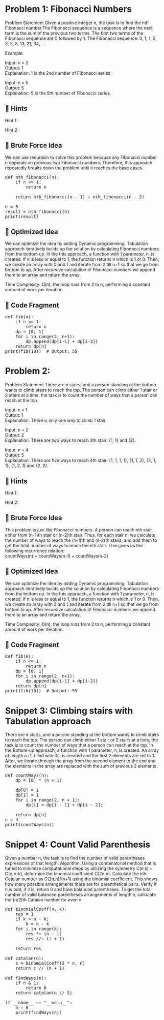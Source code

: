 # Problem 1: Fibonacci Numbers 
Problem Statement
Given a positive integer n, the task is to find the nth Fibonacci number.The Fibonacci sequence is a sequence where the next term is the sum of the previous two terms. The first two terms of the Fibonacci sequence are 0 followed by 1. The Fibonacci sequence: 0, 1, 1, 2, 3, 5, 8, 13, 21, 34, ...

Example:

Input: n = 2   
Output: 1   
Explanation: 1 is the 2nd number of Fibonacci series.

Input: n = 5   
Output: 5   
Explanation: 5 is the 5th number of Fibonacci series.

## 🔹 Hints

Hint 1: 

Hint 2:

## 🔹 Brute Force Idea

We can use recursion to solve this problem because any Fibonacci number n depends on previous two Fibonacci numbers. Therefore, this approach repeatedly breaks down the problem until it reaches the base cases.

<pre>
def nth_fibonacci(n):
    if n <= 1:
        return n
      
    return nth_fibonacci(n - 1) + nth_fibonacci(n - 2)

n = 5
result = nth_fibonacci(n)
print(result)
</pre>

## 🔹 Optimized Idea

We can optimize the idea by adding Dynamic programming. Tabulation approach iteratively builds up the solution by calculating Fibonacci numbers from the bottom up. In the this approach, a function with 1 parameter, n, is created. If n is less or equal to 1, the function returns n which is 1 or 0. Then, we create an array with 0 and 1 and iterate from 2 till n+1 so that we go from bottom to up. After recursive calculation of Fibonacci numbers we append them to an array and return the array.

Time Complexity: O(n), the loop runs from 2 to n, performing a constant amount of work per iteration.

## 🔹 Code Fragment
<pre>
def fib(n):
    if n <= 1:
        return n
    dp = [0, 1]
    for i in range(2, n+1):
        dp.append(dp[i-1] + dp[i-2])
    return dp[n]
print(fib(10))  # Output: 55
</pre>

# Problem 2: 
Problem Statement
There are n stairs, and a person standing at the bottom wants to climb stairs to reach the top. The person can climb either 1 stair or 2 stairs at a time, the task is to count the number of ways that a person can reach at the top. 

Input: n = 1                                                                                                                            
Output: 1   
Explanation: There is only one way to climb 1 stair.     

Input: n = 2  
Output: 2   
Explanation: There are two ways to reach 2th stair: {1, 1} and {2}.  

Input: n = 4   
Output: 5   
Explanation: There are five ways to reach 4th stair: {1, 1, 1, 1}, {1, 1, 2}, {2, 1, 1}, {1, 2, 1} and {2, 2}. 

## 🔹 Hints

Hint 1: 

Hint 2:

## 🔹 Brute Force Idea

This problem is just like Fibonacci numbers. A person can reach nth stair either from (n-1)th stair or (n-2)th stair. Thus, for each stair n, we calculate the number of ways to reach the (n-1)th and (n-2)th stairs, and add them to get the total number of ways to reach the nth stair. This gives us the following recurrence relation:   
countWays(n) = countWays(n-1) + countWays(n-2)

## 🔹 Optimized Idea

We can optimize the idea by adding Dynamic programming. Tabulation approach iteratively builds up the solution by calculating Fibonacci numbers from the bottom up. In the this approach, a function with 1 parameter, n, is created. If n is less or equal to 1, the function returns n which is 1 or 0. Then, we create an array with 0 and 1 and iterate from 2 till n+1 so that we go from bottom to up. After recursive calculation of Fibonacci numbers we append them to an array and return the array.

Time Complexity: O(n), the loop runs from 2 to n, performing a constant amount of work per iteration.

## 🔹 Code Fragment
<pre>
def fib(n):
    if n <= 1:
        return n
    dp = [0, 1]
    for i in range(2, n+1):
        dp.append(dp[i-1] + dp[i-2])
    return dp[n]
print(fib(10))  # Output: 55
</pre>


# Snippet 3: Climbing stairs with Tabulation approach

There are n stairs, and a person standing at the bottom wants to climb stairs to reach the top. The person can climb either 1 stair or 2 stairs at a time, the task is to count the number of ways that a person can reach at the top.
In the Bottom-up approach, a function with 1 parameter, n, is created. An array of length n+1, filled with 0s, is created and the first 2 elements are set to 1. After, we iterate through the array from the second element to the end and the elements in the array are replaced with the sum of previous 2 elements.
<pre>
def countWays(n):
    dp = [0] * (n + 1)
  
    dp[0] = 1
    dp[1] = 1
    for i in range(2, n + 1):
        dp[i] = dp[i - 1] + dp[i - 2]; 
  
    return dp[n]
n = 4
print(countWays(n))
</pre>

# Snippet 4: Count Valid Parenthesis
Given a number n, the task is to find the number of valid parentheses expressions of that length. 
Algorithm:
Using a combinatorial method that is tuned to minimize computational steps by utilizing the symmetry C(n,k) = C(n,n-k), determine the binomial coefficient C(2n,n). 
Calculate the nth Catalan number as C(2n,n)/(n+1) using the binomial coefficient. This shows how many possible arrangements there are for parenthetical pairs.
Verify if n is odd; if it is, return 0 and have balanced parentheses.
To get the total number of valid balanced parentheses arrangements of length n, calculate the (n/2)th Catalan number for even n.
<pre>
def binomialCoeff(n, k):
    res = 1
    if k > n - k:
        k = n - k
    for i in range(k):
        res *= (n - i)
        res //= (i + 1)

    return res

def catalan(n):
    c = binomialCoeff(2 * n, n)
    return c // (n + 1)

def findWays(n): 
    if n & 1:
        return 0
    return catalan(n // 2)

if __name__ == "__main__":
    n = 6
    print(findWays(n))
</pre>
